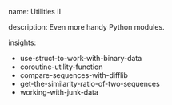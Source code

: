 name: Utilities II

description: Even more handy Python modules. 

insights:
  - use-struct-to-work-with-binary-data
  - coroutine-utility-function
  - compare-sequences-with-difflib
  - get-the-similarity-ratio-of-two-sequences
  - working-with-junk-data
 
